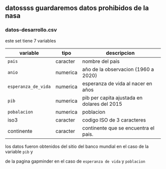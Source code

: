 ## **datossss guardaremos datos prohibidos de la nasa**

### datos-desarrollo.csv

este set tiene 7 variables

| variable            | tipo     | descripcion                                 |
|---------------------|----------|---------------------------------------------|
| `pais`              | caracter | nombre del pais                             |
| `anio`              | numerica | año de la observacion (1960 a 2020)         |
| `esperanza_de_vida` | numerica | esperanza de vida al nacer en años          |
| `pib`               | numerica | pib per capita ajustada en dolares del 2015 |
| `pobalacion`        | numerica | poblacion                                   |
| iso3                | caracter | codigo ISO de 3 caracteres                  |
| continente          | caracter | continente que se encuentra el pais.        |

los datos fueron obtenidos del sitio del banco mundial en el caso de la variable `pib` y

de la pagina gapminder en el caso de `esperanza de vida` y `poblacion`
